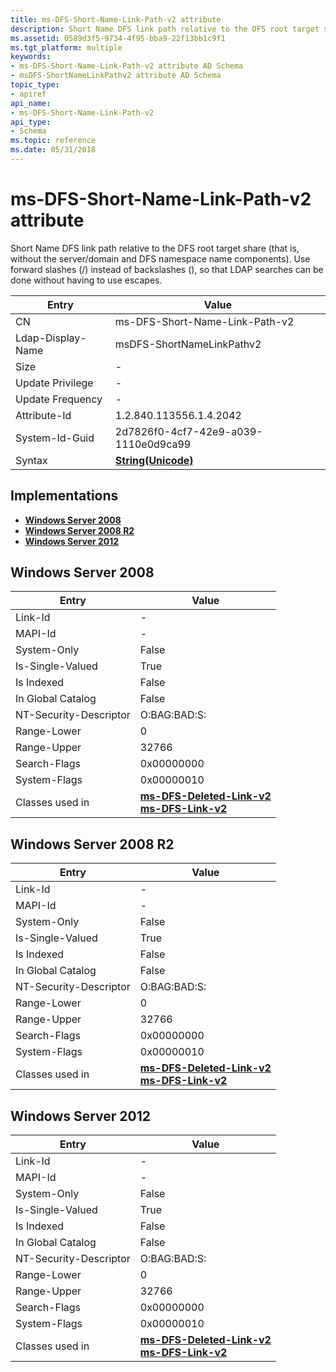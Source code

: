 ```yaml
---
title: ms-DFS-Short-Name-Link-Path-v2 attribute
description: Short Name DFS link path relative to the DFS root target share (that is, without the server/domain and DFS namespace name components). Use forward slashes (/) instead of backslashes (\), so that LDAP searches can be done without having to use escapes.
ms.assetid: 0589d3f5-9734-4f95-bba9-22f13bb1c9f1
ms.tgt_platform: multiple
keywords:
- ms-DFS-Short-Name-Link-Path-v2 attribute AD Schema
- msDFS-ShortNameLinkPathv2 attribute AD Schema
topic_type:
- apiref
api_name:
- ms-DFS-Short-Name-Link-Path-v2
api_type:
- Schema
ms.topic: reference
ms.date: 05/31/2018
---
```


# ms-DFS-Short-Name-Link-Path-v2 attribute

Short Name DFS link path relative to the DFS root target share (that is, without the server/domain and DFS namespace name components). Use forward slashes (/) instead of backslashes (\), so that LDAP searches can be done without having to use escapes.



| Entry | Value |
|-------------------|---------------------------------------------|
| CN                | ms-DFS-Short-Name-Link-Path-v2              |
| Ldap-Display-Name | msDFS-ShortNameLinkPathv2                   |
| Size              | \-                                          |
| Update Privilege  | \-                                          |
| Update Frequency  | \-                                          |
| Attribute-Id      | 1.2.840.113556.1.4.2042                     |
| System-Id-Guid    | 2d7826f0-4cf7-42e9-a039-1110e0d9ca99        |
| Syntax            | [**String(Unicode)**](s-string-unicode.md) |



## Implementations

-   [**Windows Server 2008**](#windows-server-2008)
-   [**Windows Server 2008 R2**](#windows-server-2008-r2)
-   [**Windows Server 2012**](#windows-server-2012)

## Windows Server 2008



| Entry | Value |
|------------------------|------------------------------------------------------------------------------------------------------------------------|
| Link-Id                | \-                                                                                                                     |
| MAPI-Id                | \-                                                                                                                     |
| System-Only            | False                                                                                                                  |
| Is-Single-Valued       | True                                                                                                                   |
| Is Indexed             | False                                                                                                                  |
| In Global Catalog      | False                                                                                                                  |
| NT-Security-Descriptor | O:BAG:BAD:S:                                                                                                           |
| Range-Lower            | 0                                                                                                                      |
| Range-Upper            | 32766                                                                                                                  |
| Search-Flags           | 0x00000000                                                                                                             |
| System-Flags           | 0x00000010                                                                                                             |
| Classes used in        | [**ms-DFS-Deleted-Link-v2**](c-msdfs-deletedlinkv2.md)<br/> [**ms-DFS-Link-v2**](c-msdfs-linkv2.md)<br/> |



## Windows Server 2008 R2



| Entry | Value |
|------------------------|------------------------------------------------------------------------------------------------------------------------|
| Link-Id                | \-                                                                                                                     |
| MAPI-Id                | \-                                                                                                                     |
| System-Only            | False                                                                                                                  |
| Is-Single-Valued       | True                                                                                                                   |
| Is Indexed             | False                                                                                                                  |
| In Global Catalog      | False                                                                                                                  |
| NT-Security-Descriptor | O:BAG:BAD:S:                                                                                                           |
| Range-Lower            | 0                                                                                                                      |
| Range-Upper            | 32766                                                                                                                  |
| Search-Flags           | 0x00000000                                                                                                             |
| System-Flags           | 0x00000010                                                                                                             |
| Classes used in        | [**ms-DFS-Deleted-Link-v2**](c-msdfs-deletedlinkv2.md)<br/> [**ms-DFS-Link-v2**](c-msdfs-linkv2.md)<br/> |



## Windows Server 2012



| Entry | Value |
|------------------------|------------------------------------------------------------------------------------------------------------------------|
| Link-Id                | \-                                                                                                                     |
| MAPI-Id                | \-                                                                                                                     |
| System-Only            | False                                                                                                                  |
| Is-Single-Valued       | True                                                                                                                   |
| Is Indexed             | False                                                                                                                  |
| In Global Catalog      | False                                                                                                                  |
| NT-Security-Descriptor | O:BAG:BAD:S:                                                                                                           |
| Range-Lower            | 0                                                                                                                      |
| Range-Upper            | 32766                                                                                                                  |
| Search-Flags           | 0x00000000                                                                                                             |
| System-Flags           | 0x00000010                                                                                                             |
| Classes used in        | [**ms-DFS-Deleted-Link-v2**](c-msdfs-deletedlinkv2.md)<br/> [**ms-DFS-Link-v2**](c-msdfs-linkv2.md)<br/> |



 

 





